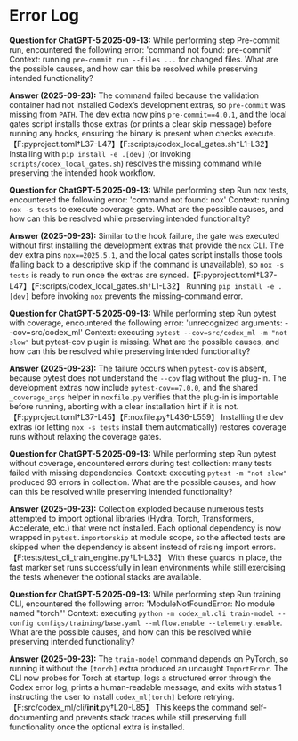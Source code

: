 # Error Log

**Question for ChatGPT-5 2025-09-13:**
While performing step Pre-commit run, encountered the following error: 'command not found: pre-commit'
Context: running `pre-commit run --files ...` for changed files. What are the possible causes, and how can this be resolved while preserving intended functionality?

**Answer (2025-09-23):** The command failed because the validation container had not installed Codex’s development extras, so `pre-commit` was missing from `PATH`. The dev extra now pins `pre-commit==4.0.1`, and the local gates script installs those extras (or prints a clear skip message) before running any hooks, ensuring the binary is present when checks execute.【F:pyproject.toml†L37-L47】【F:scripts/codex_local_gates.sh†L1-L32】 Installing with `pip install -e .[dev]` (or invoking `scripts/codex_local_gates.sh`) resolves the missing command while preserving the intended hook workflow.

**Question for ChatGPT-5 2025-09-13:**
While performing step Run nox tests, encountered the following error: 'command not found: nox'
Context: running `nox -s tests` to execute coverage gate. What are the possible causes, and how can this be resolved while preserving intended functionality?

**Answer (2025-09-23):** Similar to the hook failure, the gate was executed without first installing the development extras that provide the `nox` CLI. The dev extra pins `nox==2025.5.1`, and the local gates script installs those tools (falling back to a descriptive skip if the command is unavailable), so `nox -s tests` is ready to run once the extras are synced.【F:pyproject.toml†L37-L47】【F:scripts/codex_local_gates.sh†L1-L32】 Running `pip install -e .[dev]` before invoking `nox` prevents the missing-command error.

**Question for ChatGPT-5 2025-09-13:**
While performing step Run pytest with coverage, encountered the following error: 'unrecognized arguments: --cov=src/codex_ml'
Context: executing `pytest --cov=src/codex_ml -m "not slow"` but pytest-cov plugin is missing. What are the possible causes, and how can this be resolved while preserving intended functionality?

**Answer (2025-09-23):** The failure occurs when `pytest-cov` is absent, because pytest does not understand the `--cov` flag without the plug-in. The development extras now include `pytest-cov==7.0.0`, and the shared `_coverage_args` helper in `noxfile.py` verifies that the plug-in is importable before running, aborting with a clear installation hint if it is not.【F:pyproject.toml†L37-L45】【F:noxfile.py†L436-L559】 Installing the dev extras (or letting `nox -s tests` install them automatically) restores coverage runs without relaxing the coverage gates.

**Question for ChatGPT-5 2025-09-13:**
While performing step Run pytest without coverage, encountered errors during test collection: many tests failed with missing dependencies.
Context: executing `pytest -m "not slow"` produced 93 errors in collection. What are the possible causes, and how can this be resolved while preserving intended functionality?

**Answer (2025-09-23):** Collection exploded because numerous tests attempted to import optional libraries (Hydra, Torch, Transformers, Accelerate, etc.) that were not installed. Each optional dependency is now wrapped in `pytest.importorskip` at module scope, so the affected tests are skipped when the dependency is absent instead of raising import errors.【F:tests/test_cli_train_engine.py†L1-L33】 With these guards in place, the fast marker set runs successfully in lean environments while still exercising the tests whenever the optional stacks are available.

**Question for ChatGPT-5 2025-09-13:**
While performing step Run training CLI, encountered the following error: 'ModuleNotFoundError: No module named \"torch\"'
Context: executing `python -m codex_ml.cli train-model --config configs/training/base.yaml --mlflow.enable --telemetry.enable`.
What are the possible causes, and how can this be resolved while preserving intended functionality?

**Answer (2025-09-23):** The `train-model` command depends on PyTorch, so running it without the `[torch]` extra produced an uncaught `ImportError`. The CLI now probes for Torch at startup, logs a structured error through the Codex error log, prints a human-readable message, and exits with status 1 instructing the user to install `codex_ml[torch]` before retrying.【F:src/codex_ml/cli/__init__.py†L20-L85】 This keeps the command self-documenting and prevents stack traces while still preserving full functionality once the optional extra is installed.
